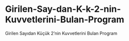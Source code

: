 # Girilen-Say-dan-K-k-2-nin-Kuvvetlerini-Bulan-Program
Girilen Sayıdan Küçük 2’nin Kuvvetlerini Bulan Program
